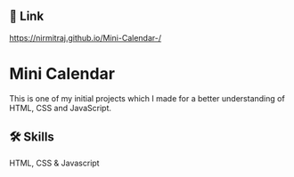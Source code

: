 
## 🔗 Link
https://nirmitraj.github.io/Mini-Calendar-/


# Mini Calendar

This is one of my initial projects which I made for a better understanding of HTML, CSS and JavaScript.


## 🛠 Skills
HTML, CSS & Javascript

